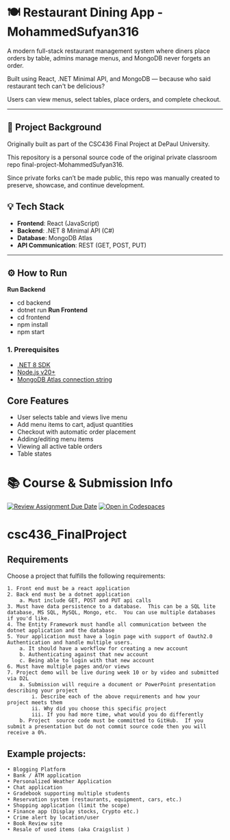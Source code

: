 # 🍽️ Restaurant Dining App - MohammedSufyan316

A modern full-stack restaurant management system where diners place orders by table, admins manage menus, and MongoDB never forgets an order.

Built using React, .NET Minimal API, and MongoDB — because who said restaurant tech can't be delicious?

Users can view menus, select tables, place orders, and complete checkout.

---

## 🚀 Project Background
 Originally built as part of the CSC436 Final Project at DePaul University.

This repository is a personal  source code of the original private classroom repo final-project-MohammedSufyan316.

Since private forks can’t be made public, this repo was manually created to preserve, showcase, and continue development.

## 💡 Tech Stack

- **Frontend**: React (JavaScript)
- **Backend**: .NET 8 Minimal API (C#)
- **Database**: MongoDB Atlas
- **API Communication**: REST (GET, POST, PUT)

---

## ⚙️ How to Run
 **Run Backend**
   - cd backend
   - dotnet run
 **Run Frontend**
   - cd frontend
   - npm install
   - npm start

### 1. Prerequisites

- [.NET 8 SDK](https://dotnet.microsoft.com/en-us/download)
- [Node.js v20+](https://nodejs.org/)
- [MongoDB Atlas connection string](https://www.mongodb.com/cloud/atlas)

## Core Features
- User selects table and views live menu
- Add menu items to cart, adjust quantities
- Checkout with automatic order placement
- Adding/editing menu items
- Viewing all active table orders
- Table states

# 📚 Course & Submission Info
[![Review Assignment Due Date](https://classroom.github.com/assets/deadline-readme-button-22041afd0340ce965d47ae6ef1cefeee28c7c493a6346c4f15d667ab976d596c.svg)](https://classroom.github.com/a/e8CdihvW)
[![Open in Codespaces](https://classroom.github.com/assets/launch-codespace-2972f46106e565e64193e422d61a12cf1da4916b45550586e14ef0a7c637dd04.svg)](https://classroom.github.com/open-in-codespaces?assignment_repo_id=16945337)
# csc436_FinalProject

## Requirements
Choose a project that fulfills the following requirements:

	1. Front end must be a react application
	2. Back end must be a dotnet application
		a. Must include GET, POST and PUT api calls
	3. Must have data persistence to a database.  This can be a SQL lite database, MS SQL, MySQL, Mongo, etc.  You can use multiple databases if you'd like. 
	4. The Entity Framework must handle all communication between the dotnet application and the database
	5. Your application must have a login page with support of Oauth2.0 Authentication and handle multiple users.
		a. It should have a workflow for creating a new account
		b. Authenticating against that new account
		c. Being able to login with that new account
	6. Must have multiple pages and/or views
	7. Project demo will be live during week 10 or by video and submitted via D2L
		a. Submission will require a document or PowerPoint presentation describing your project
			i. Describe each of the above requirements and how your project meets them
			ii. Why did you choose this specific project
			iii. If you had more time, what would you do differently
		b. Project  source code must be committed to GitHub.  If you submit a presentation but do not commit source code then you will receive a 0%.  


## Example projects:
	• Blogging Platform
	• Bank / ATM application
	• Personalized Weather Application
	• Chat application
	• Gradebook supporting multiple students
	• Reservation system (restaurants, equipment, cars, etc.)
	• Shopping application (limit the scope)
	• Finance app (Display stocks, Crypto etc.)
	• Crime alert by location/user
	• Book Review site
	• Resale of used items (aka Craigslist )

